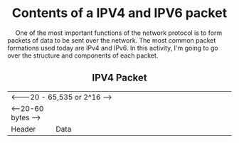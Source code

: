 <h1 align = "center">Contents of a IPV4 and IPV6 packet</h1>
<p>&emsp;
One of the most important functions of the network protocol is to form packets of data to be sent over the network. 
  The most common packet formations used today are IPv4 and IPv6. In this activity, I'm going to go over the structure and components of each packet.
</p>
<h2 align="center">IPV4 Packet</h2>
<table align= "center" >
  <tr width = "1000px"><td colspan = "2"> <---20 - 65,535 or 2^16 --></td></tr>
  <tr width = "1000px"><td colspan = "1"> <--20-60 bytes --></td></tr>
  <tr width = "1000px"><td width = "20%">Header</td><td width= "80%">Data</td></tr>
</table>
